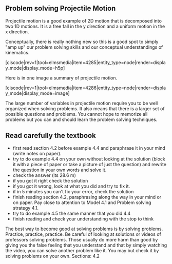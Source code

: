 ## Problem solving Projectile Motion

Projectile motion is a good example of 2D motion that is decomposed into two 1D motions. It is a free fall in the y direction and a uniform motion in the x direction. 

Conceptually, there is really nothing new so this is a good spot to simply "amp up" our problem solving skills and our conceptual understandings of kinematics. 

[ciscode|rev=1|tool=elmsmedia|item=4285|entity_type=node|render=display_mode|display_mode=h5p]

Here is in one image a summary of projectile motion. 

[ciscode|rev=1|tool=elmsmedia|item=4286|entity_type=node|render=display_mode|display_mode=image]

The large number of variables in projectile motion require you to be well organized when solving problems. It also means that there is a larger set of possible questions and problems. You cannot hope to memorize all problems but you can and should learn the problem solving techniques.

## Read carefully the textbook

* first read section 4.2 before example 4.4 and paraphrase it in your mind (write notes on paper). 
* try to do example 4.4 on your own without looking at the solution (block it with a piece of paper or take a picture of just the question) and rewrite the question in your own words and solve it.  
* check the answer (its 28.6 m)
* if you got it right check the solution
* if you got it wrong, look at what you did and try to fix it.
* if in 5 minutes you can't fix your error, check the solution
* finish reading section 4.2, paraphrasing along the way in your mind or on paper.  Pay close to attention to Model 4.1 and Problem solving strategy 4.1.
* try to do example 4.5 the same manner that you did 4.4
* finish reading and check your understanding with the stop to think 

<lrndesign-sidenote label="Instructor Note" icon="bookmark" bg-color="#c2e5f2">
The best way to become good at solving problems is by solving problems. Practice, practice, practice.  Be careful of looking at solutions or videos of professors solving problems. Those usually do more harm than good by giving you the false feeling that you understand and that by simply watching the video, you can solve another problem like it. You may but check it by solving problems on your own. 
</lrndesign-sidenote>

<stop-note title="Read Knight 4ed" icon="stopnoteicons:book-icon">
  <span slot="message">Sections: 4.2</span>
</stop-note>